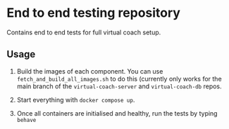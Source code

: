 # End to end testing repository

Contains end to end tests for full virtual coach setup.

## Usage

1. Build the images of each component. You can use `fetch_and_build_all_images.sh` to do this (currently only works for the main branch of the `virtual-coach-server` and `virtual-coach-db` repos.

2. Start everything with `docker compose up`.

3. Once all containers are initialised and healthy, run the tests by typing `behave`

